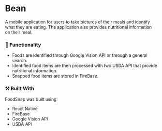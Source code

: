 # **Bean**

A mobile application for users to take pictures of their meals and identify what they are eating. The application also provides nutritional information on their meal.

### 🛒 Functionality

- Foods are identified through Google Vision API or through a general search.
- Identified food items are then processed with two USDA API that provide nutritional information.
- Snapped food items are stored in FireBase.

### ⚒ Built With

FoodSnap was built using:

- React Native
- FireBase
- Google Vision API
- USDA API
